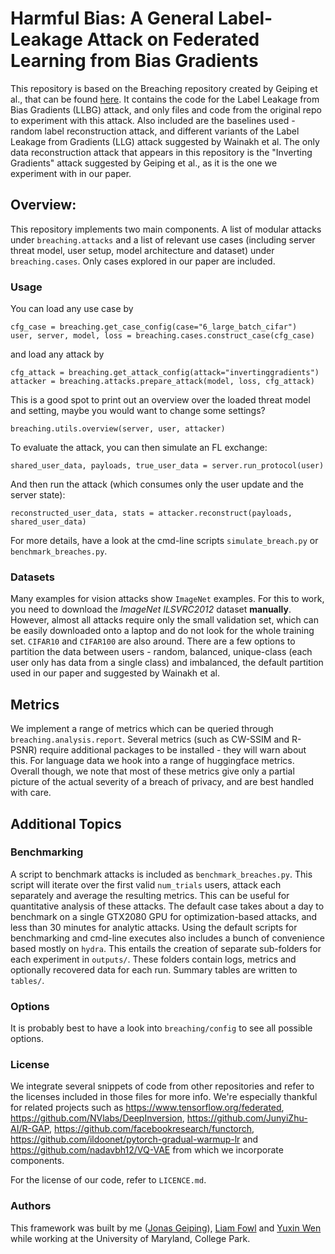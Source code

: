 # Harmful Bias: A General Label-Leakage Attack on Federated Learning from Bias Gradients

This repository is based on the Breaching repository created by Geiping et al., that can be found [here]([url](https://github.com/JonasGeiping/breaching)).
It contains the code for the Label Leakage from Bias Gradients (LLBG) attack, and only files and code from the original repo to experiment with this attack.
Also included are the baselines used - random label reconstruction attack, and different variants of the Label Leakage from Gradients (LLG) attack suggested by Wainakh et al.
The only data reconstruction attack that appears in this repository is the "Inverting Gradients" attack suggested by Geiping et al., as it is the one we experiment with in our paper.

## Overview:
This repository implements two main components. A list of modular attacks under `breaching.attacks` and a list of relevant use cases (including server threat model, user setup, model architecture and dataset) under `breaching.cases`.  Only cases explored in our paper are included.

### Usage
You can load any use case by
```
cfg_case = breaching.get_case_config(case="6_large_batch_cifar")
user, server, model, loss = breaching.cases.construct_case(cfg_case)
```
and load any attack by
```
cfg_attack = breaching.get_attack_config(attack="invertinggradients")
attacker = breaching.attacks.prepare_attack(model, loss, cfg_attack)
```

This is a good spot to print out an overview over the loaded threat model and setting, maybe you would want to change some settings?
```
breaching.utils.overview(server, user, attacker)
```

To evaluate the attack, you can then simulate an FL exchange:
```
shared_user_data, payloads, true_user_data = server.run_protocol(user)
```
And then run the attack (which consumes only the user update and the server state):
```
reconstructed_user_data, stats = attacker.reconstruct(payloads, shared_user_data)
```

For more details, have a look at the cmd-line scripts `simulate_breach.py` or `benchmark_breaches.py`.

### Datasets
Many examples for vision attacks show `ImageNet` examples. For this to work, you need to download the *ImageNet ILSVRC2012* dataset **manually**. However, almost all attacks require only the small validation set, which can be easily downloaded onto a laptop and do not look for the whole training set. 
`CIFAR10` and `CIFAR100` are also around.
There are a few options to partition the data between users - random, balanced, unique-class (each user only has data from a single class) and imbalanced, the default partition used in our paper and suggested by Wainakh et al.


## Metrics

We implement a range of metrics which can be queried through `breaching.analysis.report`. Several metrics (such as CW-SSIM and R-PSNR) require additional packages to be installed - they will warn about this. For language data we hook into a range of huggingface metrics. Overall though, we note that most of these metrics give only a partial picture of the actual severity of a breach of privacy, and are best handled with care.

## Additional Topics

### Benchmarking
A script to benchmark attacks is included as `benchmark_breaches.py`. This script will iterate over the first valid `num_trials` users, attack each separately and average the resulting metrics. This can be useful for quantitative analysis of these attacks. The default case takes about a day to benchmark on a single GTX2080 GPU for optimization-based attacks, and less than 30 minutes for analytic attacks.
Using the default scripts for benchmarking and cmd-line executes also includes a bunch of convenience based mostly on `hydra`. This entails the creation of separate sub-folders for each experiment in `outputs/`. These folders contain logs, metrics and optionally recovered data for each run. Summary tables are written to `tables/`.

### Options
It is probably best to have a look into `breaching/config` to see all possible options.

### License
We integrate several snippets of code from other repositories and refer to the licenses included in those files for more info.
We're especially thankful for related projects such as https://www.tensorflow.org/federated, https://github.com/NVlabs/DeepInversion, https://github.com/JunyiZhu-AI/R-GAP, https://github.com/facebookresearch/functorch, https://github.com/ildoonet/pytorch-gradual-warmup-lr and https://github.com/nadavbh12/VQ-VAE from which we incorporate components.

For the license of our code, refer to `LICENCE.md`.

### Authors
This framework was built by me ([Jonas Geiping](https://github.com/JonasGeiping)), [Liam Fowl](https://github.com/lhfowl) and [Yuxin Wen](https://github.com/YuxinWenRick) while working at the University of Maryland, College Park.

